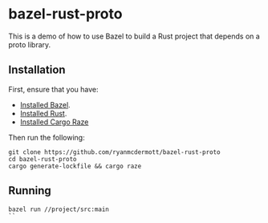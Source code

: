 # bazel-rust-proto

This is a demo of how to use Bazel to build a Rust project that depends on a proto library.

## Installation

First, ensure that you have:

- [Installed Bazel](https://bazel.build/install). 
- [Installed Rust](https://www.rust-lang.org/tools/install).
- [Installed Cargo Raze](https://github.com/google/cargo-raze)

Then run the following:

```
git clone https://github.com/ryanmcdermott/bazel-rust-proto
cd bazel-rust-proto
cargo generate-lockfile && cargo raze
```

## Running

```
bazel run //project/src:main
``